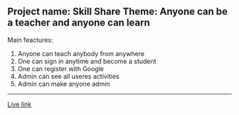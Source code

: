 **Project name: Skill Share** 
Theme: Anyone can be a teacher and anyone can learn
---

Main feactures:
1. Anyone can teach anybody from anywhere
2. One can sign in anytime and become a student
3. One can register with Google
4. Admin can see all useres activities
5. Admin can make anyone admin
---


[Live link ](https://assignment-12-skill-share.web.app/)